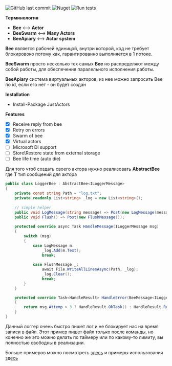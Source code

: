 ![GitHub last commit](https://img.shields.io/github/last-commit/BashkaMen/justactor)
![Nuget](https://img.shields.io/nuget/v/justactors)
![Run tests](https://github.com/BashkaMen/justactor/workflows/Run%20tests/badge.svg)

**Терминология**

 - **Bee** <--> **Actor**
 - **BeeSwarm** <--> **Many Actors**
 - **BeeApiary** <--> **Actor system**
 
 **Bee** является рабочей единицой, внутри которой, код не требует блокировоко потому как, гарантированно выполняется в 1 потоке.
 
 **BeeSwarm** просто несколько тех самых **Bee** но распределяют между собой работы, для обеспечения паралельного исполнения работы.
 
 **BeeApiary** система виртуальных акторов, из нее можно запросить Bee по id, если его нет - он будет создан
 
 **Installation**
 - Install-Package JustActors
 
 
 **Features**
 - [x] Receive reply from bee
 - [x] Retry on errors
 - [x] Swarm of bee
 - [x] Virtual actors
 - [ ] Microsoft DI support 
 - [ ] Store\Restore state from external storage
 - [ ] Bee life time (auto die)
 
 Для того чтоб создать своего актора нужно реализовать **AbstractBee<T>** где **T** тип сообщений для актора
 
 
 ```c#
 public class LoggerBee : AbstractBee<ILoggerMessage>
 {
     private const string Path = "log.txt";
     private readonly List<string> _log = new List<string>();
     
     // simple helper
     public void LogMessage(string message) => Post(new LogMessage(message));
     public void Flush() => Post(new FlushMessage());
     
     protected override async Task HandleMessage(ILoggerMessage msg)
     {
         switch (msg)
         {
             case LogMessage m:
                 _log.Add(m.Text);
                 break;
             
             case FlushMessage _:
                 await File.WriteAllLinesAsync(Path, _log);
                 _log.Clear();
                 break;
         }
     }

     protected override Task<HandleResult> HandleError(BeeMessage<ILoggerMessage> msg, Exception ex)
     {
         return msg.Attemp > 3 ? HandleResult.OkTask() : HandleResult.RetryTask();
     }
 }
 ```
 
Данный логгер очень быстро пишет лог и не блокирует нас на время записи в файл. Этот пример пишет файл только после команды, но конечно же это можно делать по таймеру или по какому-то лимиту, вы полностью свободны в реализации. 



Больше примеров можно посмотреть [здесь](https://gitlab.com/BashkaMen/justactor/-/blob/master/JustActors.Tests/Actors)
и примеры использования [здесь]("https://gitlab.com/BashkaMen/justactor/-/blob/master/JustActors.Tests/BeeTests.cs")
